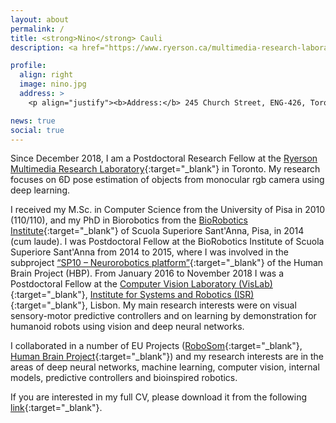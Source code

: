 ```yaml
---
layout: about
permalink: /
title: <strong>Nino</strong> Cauli
description: <a href="https://www.ryerson.ca/multimedia-research-laboratory/">Ryerson Multimedia Research Laboratory, Ryerson University, Toronto.</a><br/><b>nino.cauli@ryerson.ca - nigno17@gmail.com</b></p>

profile:
  align: right
  image: nino.jpg
  address: >
    <p align="justify"><b>Address:</b> 245 Church Street, ENG-426, Toronto, ON, M5B 2K3</p>

news: true
social: true
---
```


Since December 2018, I am a Postdoctoral Research Fellow at the [Ryerson Multimedia Research Laboratory](https://www.ryerson.ca/multimedia-research-laboratory/){:target="\_blank"} in Toronto. My research focuses on 6D pose estimation of objects from monocular rgb camera using deep learning.

I received my M.Sc. in Computer Science from the University of Pisa in 2010 (110/110), and my PhD in Biorobotics from the [BioRobotics Institute](https://www.santannapisa.it/en/institute/biorobotics/biorobotics-institute){:target="\_blank"} of Scuola Superiore Sant'Anna, Pisa, in 2014 (cum laude). I was Postdoctoral Fellow at the BioRobotics Institute of Scuola Superiore Sant'Anna from 2014 to 2015, where I was involved in the subproject [“SP10 – Neurorobotics platform”](https://neurorobotics.net/){:target="\_blank"} of the Human Brain Project (HBP). From January 2016 to November 2018 I was a Postdoctoral Fellow at the [Computer Vision Laboratory (VisLab)](http://vislab.isr.ist.utl.pt/){:target="\_blank"}, [Institute for Systems and Robotics (ISR)](http://welcome.isr.tecnico.ulisboa.pt/){:target="\_blank"}, Lisbon. My main research interests were on visual sensory-motor predictive controllers and on learning by demonstration for humanoid robots using vision and deep neural networks.

I collaborated in a number of EU Projects ([RoboSom](https://cordis.europa.eu/project/rcn/93814_en.html){:target="\_blank"}, [Human Brain Project](https://www.humanbrainproject.eu/en/){:target="\_blank"}) and my research interests are in the areas of deep neural networks, machine learning, computer vision, internal models, predictive controllers and bioinspired robotics.

If you are interested in my full CV, please download it from the following [link](../assets/pdf/CV.pdf){:target="\_blank"}.
